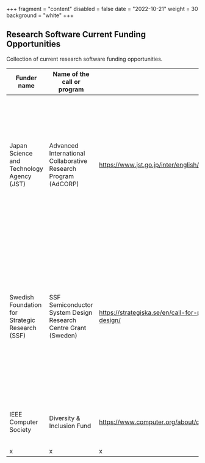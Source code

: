+++
fragment = "content"
disabled = false
date = "2022-10-21"
weight = 30
background = "white"
+++

## Research Software Current Funding Opportunities

Collection of current research software funding opportunities.

<style>
    .markdown-body table {
      display: inline-grid;
      border: 1px solid black; padding:10px;
    }
    .markdown-body tbody {
      overflow: auto;
    }
    .markdown-body .tablelines td, 
    .markdown-body .tablelines th {
      border: 1px solid black; padding:10px;
      text-align: left;
      vertical-align: top;
    }
    .markdown-body td {
        border: 1px solid black; padding:10px;
    }
    .markdown-body th {
        border: 1px solid black; padding:10px;
    }
</style>

| Funder name                                     | Name of the call or program                                    | URL                                                                                    | Deadline   | Eligibility                                                                                                                                                                                                                                                                                                                                                                                                                                            | Keywords                                                                                         | Funder’s database                               |
| ----------------------------------------------- | -------------------------------------------------------------- | -------------------------------------------------------------------------------------- | ---------- | ------------------------------------------------------------------------------------------------------------------------------------------------------------------------------------------------------------------------------------------------------------------------------------------------------------------------------------------------------------------------------------------------------------------------------------------------------ | ------------------------------------------------------------------------------------------------ | ----------------------------------------------- |
| Japan Science and Technology Agency (JST)       | Advanced International Collaborative Research Program (AdCORP) | https://www.jst.go.jp/inter/english/program_e/announce_e/announce_adcorp_2022.html     | 11/30/2022 |  Field 6. Quantum. Research area: Research related to quantum computers and quantum software which contributes to the realization of a productivity revolution. The Japanese-side researchers must be affiliated with a university, research institution, or company in Japan.  The foreign research partners should be based in Canada, France, Germany, the UK or the USA.                                                                           |  Japan, Applied sciences, Computer science, Natural sciences                                     |  https://www.jst.go.jp/inter/english/index.html |
| Swedish Foundation for Strategic Research (SSF) | SSF Semiconductor System Design Research Centre Grant (Sweden) | https://strategiska.se/en/call-for-proposal/apply-for-ssf-semiconductor-system-design/ | 11/1/2022  | Sweden. The call “SSF Semiconductor System Design” (SeSyDe) focuses on optimal design of semiconductors through research, innovation, value creation and product differentiation. The research must include a holistic view of semiconductor design, including several design steps (eg chiplets, semiconductor IP blocks, system architecture, algorithms, software) which should also include adaptation of the design to the final system products. | Sweden, Chemistry, Computer science, Engineering sciences, Materials science, Multi-disciplinary | https://strategiska.se/en/call-for-proposals/   |
| IEEE Computer Society                           | Diversity &amp; Inclusion Fund                                     | https://www.computer.org/about/diversity-inclusion/project-proposals                   | 11/14/2022 | Looking for new types of projects/activities/events not already covered by the Computer Society to impact diversity, equity, and inclusion                                                                                                                                                                                                                                                                                                             | D&amp;I, DEI, Diversity, Equity and Inclusion                                                        |  https://www.computer.org/                      |
| x                                               | x                                                              | x                                                                                      | x          | x                                                                                                                                                                                                                                                                                                                                                                                                                                                      | x                                                                                                | x                                               |
